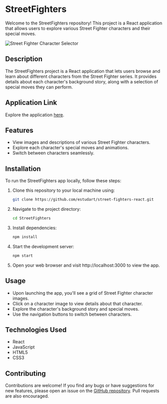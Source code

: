 # StreetFighters

Welcome to the StreetFighters repository! This project is a React application that allows users to explore various Street Fighter characters and their special moves.

![Street Fighter Character Selector](https://github.com/estudart/street-fighters-react/blob/main/street_fighters.png)

## Description

The StreetFighters project is a React application that lets users browse and learn about different characters from the Street Fighter series. It provides details about each character's background story, along with a selection of special moves they can perform.

## Application Link
Explore the application [here](https://estudart.github.io/street-fighters-react/).

## Features

- View images and descriptions of various Street Fighter characters.
- Explore each character's special moves and animations.
- Switch between characters seamlessly.

## Installation

To run the StreetFighters app locally, follow these steps:

1. Clone this repository to your local machine using:
    ```bash
    git clone https://github.com/estudart/street-fighters-react.git

2. Navigate to the project directory:
    ```bash
    cd StreetFighters

3. Install dependencies:
    ```bash
    npm install

4. Start the development server:
    ```bash
    npm start

5. Open your web browser and visit http://localhost:3000 to view the app.

## Usage

- Upon launching the app, you'll see a grid of Street Fighter character images.
- Click on a character image to view details about that character.
- Explore the character's background story and special moves.
- Use the navigation buttons to switch between characters.

## Technologies Used

- React
- JavaScript
- HTML5
- CSS3

## Contributing

Contributions are welcome! If you find any bugs or have suggestions for new features, please open an issue on the [GitHub repository](https://github.com/estudart/StreetFighters). Pull requests are also encouraged.

